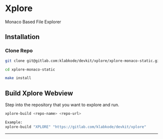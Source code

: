 # Xplore

Monaco Based File Explorer

## Installation

### Clone Repo

```bash
git clone git@gitlab.com:klabkode/devkit/xplore/xplore-monaco-static.git
```

```bash
cd xplore-monaco-static

make install
```

## Build Xplore Webview

Step into the repository that you want to explore and run.

```bash
xplore-build <repo-name> <repo-url>

Example:
xplore-build "XPLORE" "https://gitlab.com/klabkode/devkit/xplore"
```

---
